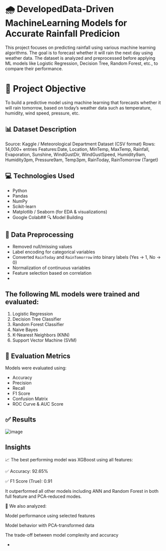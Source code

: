 # 🌧️ DevelopedData-Driven MachineLearning Models for Accurate Rainfall Predicion
This project focuses on predicting rainfall using various machine learning algorithms. The goal is to forecast whether it will rain the next day using weather data. The dataset is analyzed and preprocessed before applying ML models like Logistic Regression, Decision Tree, Random Forest, etc., to compare their performance.

# 🎯 Project Objective
To build a predictive model using machine learning that forecasts whether it will rain tomorrow, based on today’s weather data such as temperature, humidity, wind speed, pressure, etc.

## 📊 Dataset Description
Source: Kaggle / Meteorological Department Dataset (CSV format)
Rows: 14,000+ entries
Features:Date, Location, MinTemp, MaxTemp, Rainfall, Evaporation, Sunshine, WindGustDir, WindGustSpeed, Humidity9am, Humidity3pm, Pressure9am, Temp3pm, RainToday, RainTomorrow (Target)

## 💻 Technologies Used
- Python
- Pandas
- NumPy
- Scikit-learn
- Matplotlib / Seaborn (for EDA & visualizations)
-  Google Colab## 🔍 Model Building

## 🧹 Data Preprocessing

- Removed null/missing values
- Label encoding for categorical variables
- Converted `RainToday` and `RainTomorrow` into binary labels (Yes → 1, No → 0)
- Normalization of continuous variables
- Feature selection based on correlation
- 
## The following ML models were trained and evaluated:

1. Logistic Regression
2. Decision Tree Classifier
3. Random Forest Classifier
4. Naive Bayes
5. K-Nearest Neighbors (KNN)
6. Support Vector Machine (SVM)

## 📏 Evaluation Metrics
Models were evaluated using:

- Accuracy
- Precision
- Recall
- F1 Score
- Confusion Matrix
- ROC Curve & AUC Score
## ✅ Results
![image](https://github.com/user-attachments/assets/a232be7f-3cc6-4147-bd6a-e948605ec570)

## Insights
📈 The best performing model was XGBoost using all features:

✅ Accuracy: 92.65%

✅ F1 Score (True): 0.91

It outperformed all other models including ANN and Random Forest in both full feature and PCA-reduced modes.

📌 We also analyzed:

Model performance using selected features

Model behavior with PCA-transformed data

The trade-off between model complexity and accuracy

- 
